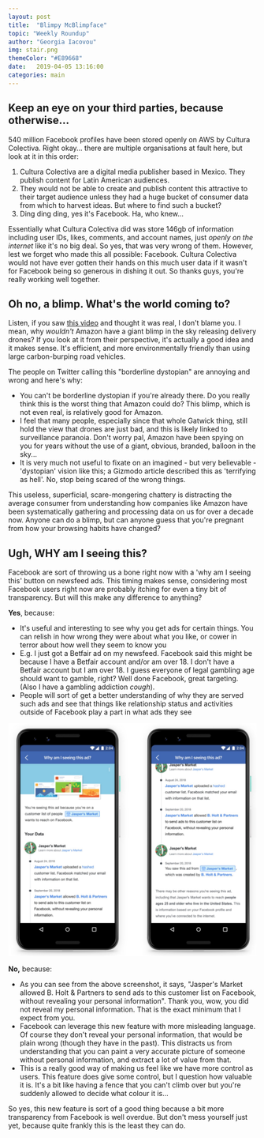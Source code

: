 ```yaml
---
layout: post
title:  "Blimpy McBlimpface"
topic: "Weekly Roundup"
author: "Georgia Iacovou"
img: stair.png
themeColor: "#E89668"
date:   2019-04-05 13:16:00
categories: main
---
```


## Keep an eye on your third parties, because otherwise...

540 million Facebook profiles have been stored openly on AWS by Cultura Colectiva. Right okay... there are multiple organisations at fault here, but look at it in this order:

1. Cultura Colectiva are a digital media publisher based in Mexico. They publish content for Latin American audiences. 
2. They would not be able to create and publish content this attractive to their target audience unless they had a huge bucket of consumer data from which to harvest ideas. But where to find such a bucket?
3. Ding ding ding, yes it's Facebook. Ha, who knew...

Essentially what Cultura Colectiva did was store 146gb of information including user IDs, likes, comments, and account names, just *openly on the internet* like it's no big deal. So yes, that was very wrong of them. However, lest we forget who made this all possible: Facebook. Cultura Colectiva would not have ever gotten their hands on this much user data if it wasn't for Facebook being so generous in dishing it out. So thanks guys, you're really working well together.

## Oh no, a blimp. What's the world coming to?

Listen, if you saw [this video](https://www.youtube.com/watch?v=g-jzBzPyOZg) and thought it was real, I don't blame you. I mean, why *wouldn't* Amazon have a giant blimp in the sky releasing delivery drones? If you look at it from their perspective, it's actually a good idea and it makes sense. It's efficient, and more environmentally friendly than using large carbon-burping road vehicles.

The people on Twitter calling this "borderline dystopian" are annoying and wrong and here's why:

- You can't be borderline dystopian if you're already there. Do you really think this is the worst thing that Amazon could do? This blimp, which is not even real, is relatively good for Amazon.
- I feel that many people, especially since that whole Gatwick thing, still hold the view that drones are just bad, and this is likely linked to surveillance paranoia. Don't worry pal, Amazon have been spying on you for years without the use of a giant, obvious, branded, balloon in the sky...
- It is very much not useful to fixate on an imagined - but very believable - 'dystopian' vision like this; a Gizmodo article described this as 'terrifying as hell'. No, stop being scared of the wrong things.

This useless, superficial, scare-mongering chattery is distracting the average consumer from understanding how companies like Amazon have been systematically gathering and processing data on us for over a decade now. Anyone can do a blimp, but can anyone guess that you're pregnant from how your browsing habits have changed?

## Ugh, WHY am I seeing this?

Facebook are sort of throwing us a bone right now with a 'why am I seeing this' button on newsfeed ads. This timing makes sense, considering most Facebook users right now are probably itching for even a tiny bit of transparency. But will this make any difference to anything?

**Yes**, because:

- It's useful and interesting to see why you get ads for certain things. You can relish in how wrong they were about what you like, or cower in terror about how well they seem to know you
- E.g. I just got a Betfair ad on my newsfeed. Facebook said this might be because I have a Betfair account and/or am over 18. I don't have a Betfair account but I am over 18. I guess everyone of legal gambling age should want to gamble, right? Well done Facebook, great targeting. (Also I have a gambling addiction *cough*).
- People will sort of get a better understanding of why they are served such ads and see that things like relationship status and activities outside of Facebook play a part in what ads they see

![](/images/feedads.png)

**No,** because:

- As you can see from the above screenshot, it says, "Jasper's Market allowed B. Holt & Partners to send ads to this customer list on Facebook, without revealing your personal information". Thank you, wow, you did not reveal my personal information. That is the exact minimum that I expect from you.
- Facebook can leverage this new feature with more misleading language. Of course they don't reveal your personal information, that would be plain wrong (though they have in the past). This distracts us from understanding that you can paint a very accurate picture of someone without personal information, and extract a lot of value from that.
- This is a really good way of making us feel like we have more control as users. This feature does give some control, but I question how valuable it is. It's a bit like having a fence that you can't climb over but you're suddenly allowed to decide what colour it is...

So yes, this new feature is sort of a good thing because a bit more transparency from Facebook is well overdue. But don't mess yourself just yet, because quite frankly this is the least they can do.
